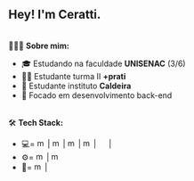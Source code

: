 ## Hey! I'm Ceratti.


<br>
👨🏻‍💻 <b>Sobre mim:</b>
<br>
<ul>
    <li>🎓 Estudando na faculdade <b>UNISENAC</b> (3/6)</li>
    <li>👨‍🎓 Estudante turma II <b>+prati</b> </li>
    <li>🧠 Estudante instituto <b>Caldeira</b> </li>
    <li>💾 Focado em desenvolvimento back-end</li>
</ul>
<br>
🛠 <b>Tech Stack:</b>
<br>

<ul>
    <li>💻=
        <img alt="mecha-py" height="15px"
            src="https://cdn.jsdelivr.net/gh/devicons/devicon@latest/icons/javascript/javascript-original.svg">
        |
        <img alt="mecha-py" height="15px"
            src="https://cdn.jsdelivr.net/gh/devicons/devicon@latest/icons/mysql/mysql-original-wordmark.svg">
        |
        <img alt="mecha-py" height="15px"
            src="https://cdn.jsdelivr.net/gh/devicons/devicon@latest/icons/python/python-original.svg">
        |
        <img alt="mecha-py" height="15px"
            src="https://cdn.jsdelivr.net/gh/devicons/devicon@latest/icons/php/php-original.svg">
        |
        <img height="15px" src="https://cdn.jsdelivr.net/gh/devicons/devicon@latest/icons/typescript/typescript-original.svg" />
        |
        

 <img height="15px" src="https://cdn.jsdelivr.net/gh/devicons/devicon@latest/icons/express/express-original.svg" />
    </li>
    <li>⚙️=  
        <img alt="mecha-py" height="15px"
            src="https://cdn.jsdelivr.net/gh/devicons/devicon@latest/icons/git/git-plain.svg">
        |
        <img alt="mecha-py" height="15px"
            src="https://cdn.jsdelivr.net/gh/devicons/devicon@latest/icons/github/github-original.svg">
    </li>
    <li>🔧=
        <img alt="mecha-py" height="15px"
            src="https://cdn.jsdelivr.net/gh/devicons/devicon@latest/icons/vscode/vscode-original.svg">
        |
        
 <img height="15px" src="https://cdn.jsdelivr.net/gh/devicons/devicon@latest/icons/ubuntu/ubuntu-original.svg" />

</li>

</ul>


          

